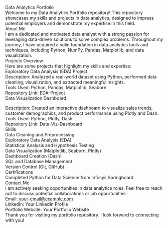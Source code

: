Data Analytics Portfolio<br>
Welcome to my Data Analytics Portfolio repository! This repository showcases my skills and projects in data analytics, designed to impress potential employers and demonstrate my expertise in this field.
<br>
About Me <br>
I am a dedicated and motivated data analyst with a strong passion for leveraging data-driven solutions to solve complex problems. Throughout my journey, I have acquired a solid foundation in data analytics tools and techniques, including Python, NumPy, Pandas, Matplotlib, and data visualization.
<br>
Projects Overview <br>
Here are some projects that highlight my skills and expertise:
<br>
Exploratory Data Analysis (EDA) Project
<br>
Description: Analyzed a real-world dataset using Python, performed data cleaning, visualization, and extracted meaningful insights. <br>
Tools Used: Python, Pandas, Matplotlib, Seaborn <br>
Repository Link: EDA-Project <br>
Data Visualization Dashboard <br>

Description: Created an interactive dashboard to visualize sales trends, customer demographics, and product performance using Plotly and Dash. <br>
Tools Used: Python, Plotly, Dash <br>
Repository Link: Data-Viz-Dashboard <br>
Skills <br>
Data Cleaning and Preprocessing <br>
Exploratory Data Analysis (EDA) <br>
Statistical Analysis and Hypothesis Testing <br>
Data Visualization (Matplotlib, Seaborn, Plotly) <br>
Dashboard Creation (Dash) <br>
SQL and Database Management <br>
Version Control (Git, GitHub) <br>
Certifications <br>
Completed Python for Data Science from Infosys Springboard <br>
Contact Me <br>
I am actively seeking opportunities in data analytics roles. Feel free to reach out to discuss potential collaborations or job opportunities:
<br>
Email: your-email@example.com <br>
LinkedIn: Your LinkedIn Profile <br>
Portfolio Website: Your Portfolio Website <br>
Thank you for visiting my portfolio repository. I look forward to connecting with you! <br>
